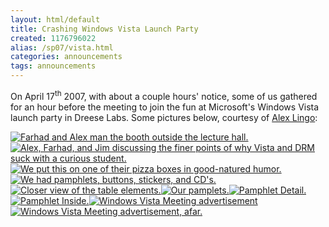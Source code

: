 ```yaml
---
layout: html/default
title: Crashing Windows Vista Launch Party
created: 1176796022
alias: /sp07/vista.html
categories: announcements
tags: announcements
---
```

On April 17<sup>th</sup> 2007, with about a couple hours' notice, some of us gathered for an hour before the meeting to join the fun at Microsoft's Windows Vista launch party in Dreese Labs. Some pictures below, courtesy of [Alex Lingo](http://picasaweb.google.com/A.Lingo/OpenSourceClubCrashesVistaLaunchEvent):

[![Farhad and Alex man the booth outside the lecture hall.](/sites/default/files/Picture%20005.thumb__0.jpg)](/sites/default/files/Picture%20005_0.jpg "Farhad and Alex man the booth outside the lecture hall.")[![Alex, Farhad, and Jim discussing the finer points of why Vista and DRM suck with a curious student.](/sites/default/files/Picture%20007.thumb_.jpg)](/sites/default/files/Picture%20007_0.jpg "Alex, Farhad, and Jim discussing the finer points of why Vista and DRM suck with a curious student.")[![We put this on one of their pizza boxes in good-natured humor.](/sites/default/files/Picture%20008.thumb_.jpg)](/sites/default/files/Picture%20008.jpg "We put this on one of their pizza boxes in good-natured humor.")[![We had pamphlets, buttons, stickers, and CD's.](/sites/default/files/Picture%20009.thumb_.jpg)](/sites/default/files/Picture%20009.jpg "We had pamphlets, buttons, stickers, and CD's.")[![Closer view of the table elements.](/sites/default/files/Picture%20010.thumb_.jpg)](/sites/default/files/Picture%20010.jpg "Closer view of the table elements.")[![Our pamplets.](/sites/default/files/Picture%20011.thumb_.jpg)](/sites/default/files/Picture%20011.jpg "Our pamplets.")[![Pamphlet Detail.](/sites/default/files/Picture%20012.thumb_.jpg)](/sites/default/files/Picture%20012.jpg "Pamphlet Detail.")[![Pamphlet Inside.](/sites/default/files/Picture%20013.thumb_.jpg)](/sites/default/files/Picture%20013.jpg "Pamphlet Inside.")[![Windows Vista Meeting advertisement](/sites/default/files/Picture%20006.thumb__0.jpg)](/sites/default/files/Picture%20006_0.jpg "Windows Vista Meeting advertisement")[![Windows Vista Meeting advertisement, afar.](/sites/default/files/Picture%20014.thumb_.jpg)](/sites/default/files/Picture%20014.jpg "Windows Vista Meeting advertisement, afar.")
